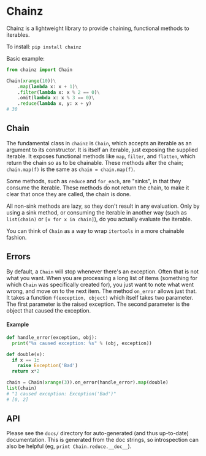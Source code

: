 Chainz
======

Chainz is a lightweight library to provide chaining, functional methods to
iterables.

To install: `pip install chainz`

Basic example:
```python
from chainz import Chain

Chain(xrange(10))\
    .map(lambda x: x + 1)\
    .filter(lambda x: x % 2 == 0)\
    .omit(lambda x: x % 3 == 0)\
    .reduce(lambda x, y: x + y)
# 30
```

Chain
-----
The fundamental class in `chainz` is `Chain`, which accepts an iterable as an
argument to its constructor.  It is itself an iterable, just exposing the
supplied iterable.  It exposes functional methods like `map`,
`filter`, and `flatten`, which return the chain so as to be chainable.  These
methods alter the chain; `chain.map(f)` is the same as `chain = chain.map(f)`.

Some methods, such as `reduce` and `for_each`, are "sinks", in that they
consume the iterable.  These methods do not return the chain, to make it
clear that once they are called, the chain is done.

All non-sink methods are lazy, so they don't result in any evaluation.  Only
by using a sink method, or consuming the iterable in another way (such as
`list(chain)` or `[x for x in chain]`), do you actually evaluate the iterable.

You can think of `Chain` as a way to wrap `itertools` in a more chainable fashion.

Errors
------
By default, a `Chain` will stop whenever there's an exception.  Often that is
not what you want.  When you are processing a long list of items (something
for which `Chain` was specifically created for), you just want to note what
went wrong, and move on to the next item.  The method `on_error` allows just
that.  It takes a function `f(exception, object)` which itself takes two
parameter.  The first parameter is the raised exception.  The second parameter
is the object that caused the exception.

#### Example
```python
def handle_error(exception, obj):
  print("%s caused exception: %s" % (obj, exception))

def double(x):
  if x == 1:
    raise Exception('Bad')
  return x*2

chain = Chain(xrange(3)).on_error(handle_error).map(double)
list(chain)
# "1 caused exception: Exception('Bad')"
# [0, 2]
```

API
---
Please see the `docs/` directory for auto-generated (and thus up-to-date)
documentation.  This is generated from the doc strings, so introspection
can also be helpful (eg, `print Chain.reduce.__doc__`).
